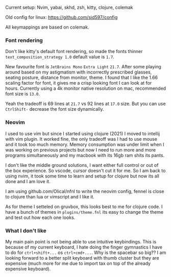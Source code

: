 Current setup: Nvim, yabai, skhd, zsh, kitty, clojure, colemak


Old config for linux: https://github.com/sid597/config


All keymappings are based on colemak. 

### Font rendering

Don't like kitty's default font rendering, so made the fonts thinner `text_composition_strategy 1.0` 
default value is `1.7`.

New favourite font is `JetBrains Mono` `Extra Light` `21.7`. After some playing around based on 
my astigmatism with incorrectly prescribed glasses, seating posture, distance from monitor, theme.
I found that I like the 1.66 scaling factor for font, it gives me a crisp looking font I can look 
at for hours. Currently using a 4k monitor native resolution on mac, recommended font size is `13.0`. 

Yeah the tradeoff is 69 lines at `21.7` vs 92 lines at `17.0` size. But you can use `CtrlShift-` 
decrease the font size dynamically. 


### Neovim

I used to use vim but since I started using clojure (2021) I moved to intellij with vim plugin. It worked fine,
the only tradeoff was I had to use mouse and it took too much memory. Memory consumption was under limit when
I was working on previous projects but now I need to run more and more programs simultaneously and my macbook
with its 16gb ram shits its pants.

I don't like the middle ground solutions, I want either full control or out of the box experience. So vscode, 
cursor doesn't cut it for me. So I am back to using nvim, it took some time to learn and setup for clojure but 
now its all done and I am love it. 


I am using github.com/Olical/nfnl to write the neovim config, fennel is close to clojure than lua or vimscript and I 
like it. 

As for theme I setteled on gruvbox, this looks best to me for clojure code. I have a bunch of themes in `plugins/theme.fnl`
its easy to change the theme and test out how each one looks.


### What I don't like


My main pain point is not being able to use intuitive keybindings. This is because of my current keyboard, I hate doing 
the finger gymnastics I have to do for `ctrl+shift+...` os `ctrl+cmd+...`. Why is the spacebar so big?? I am looking forward
to a better split keyboard with thumb cluster but they are expensive (much more for me due to import tax on top of the already
expensive keyboard). 
